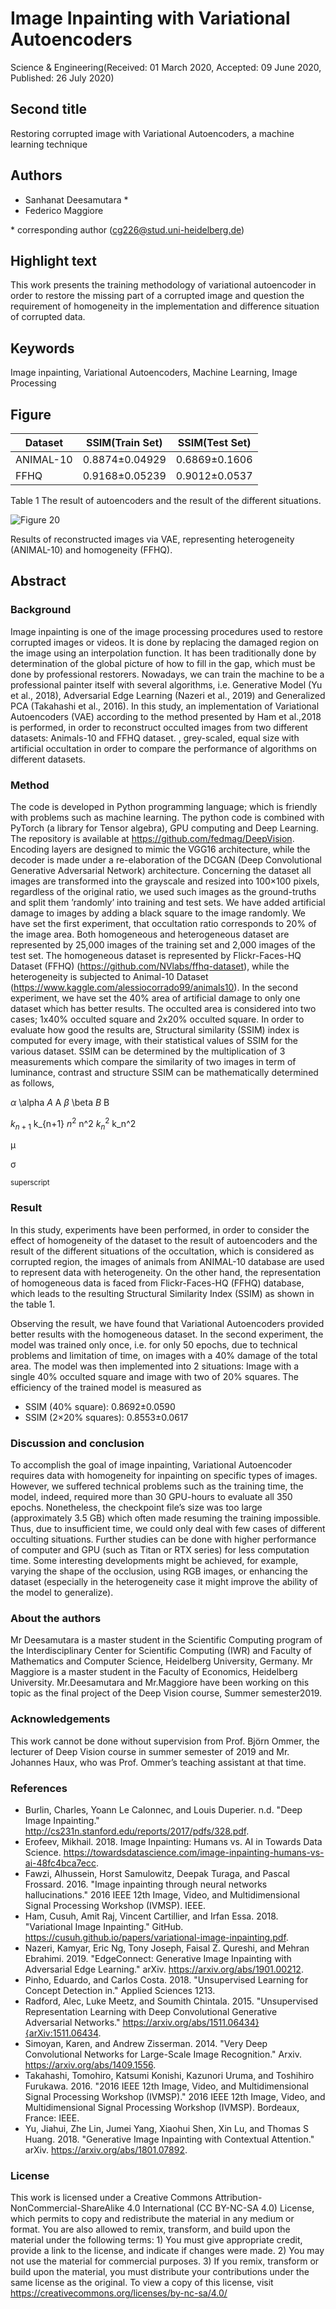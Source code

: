 # Image Inpainting with Variational Autoencoders

Science & Engineering(Received: 01 March 2020, Accepted: 09 June 2020, Published: 26 July 2020)

## Second title

Restoring corrupted image with Variational Autoencoders, a machine learning technique

## Authors

- Sanhanat Deesamutara \*
- Federico Maggiore

\* corresponding author (cg226@stud.uni-heidelberg.de)

## Highlight text

This work presents the training methodology of variational autoencoder in order to restore the missing part of a corrupted image and question the requirement of homogeneity in the implementation and difference situation of corrupted data.

## Keywords

Image inpainting, Variational Autoencoders, Machine Learning, Image Processing

## Figure

| Dataset | SSIM(Train Set) | SSIM(Test Set) |
| --- | --- | --- |
| ANIMAL-10 | 0.8874±0.04929 | 0.6869±0.1606 |
| FFHQ | 0.9168±0.05239 | 0.9012±0.0537 |

Table 1 The result of autoencoders and the result of the different situations.

![Figure 20](../figures/20_figure.jpg)

Results of reconstructed images via VAE, representing heterogeneity (ANIMAL-10) 
and homogeneity (FFHQ).

## Abstract

### Background 

Image inpainting is one of the image processing procedures used to restore corrupted images or videos. It is done by replacing the damaged region on the image using an interpolation function. It has been traditionally done by determination of the global picture of how to fill in the gap, which must be done by professional restorers. Nowadays, we can train the machine to be a professional painter itself with several algorithms, i.e. Generative Model (Yu et al., 2018), Adversarial Edge Learning (Nazeri et al., 2019) and Generalized PCA (Takahashi et al., 2016). In this study, an implementation of Variational Autoencoders (VAE) according to  the method presented by Ham et al.,2018 is performed,  in order to reconstruct occulted images from two different datasets: Animals-10 and FFHQ dataset. , grey-scaled, equal size with artificial occultation in order to compare the performance of algorithms on different datasets.

### Method

The code is developed in Python programming language; which is friendly with problems such as machine learning. The python code is combined with PyTorch (a library for Tensor algebra), GPU computing and Deep Learning. The repository is available at https://github.com/fedmag/DeepVision. Encoding layers are designed to mimic the VGG16 architecture, while the decoder is made under a re-elaboration of the DCGAN (Deep Convolutional Generative Adversarial Network) architecture. Concerning the dataset all images are transformed into the grayscale and resized into 100×100 pixels, regardless of the original ratio, we used such images as the ground-truths and split them ’randomly’ into training and test sets. We have added artificial damage to images by adding a black square to the image randomly.  We have set the first experiment, that occultation ratio corresponds to 20% of the image area. Both homogeneous and heterogeneous dataset are represented by 25,000 images of the training set and 2,000 images of the test set.  The homogeneous dataset is represented by Flickr-Faces-HQ Dataset (FFHQ) (https://github.com/NVlabs/ffhq-dataset), while the heterogeneity is subjected to Animal-10 Dataset (https://www.kaggle.com/alessiocorrado99/animals10). In the second experiment, we have set the 40% area of artificial damage to only one dataset which has better results. The occulted area is considered into two cases; 1x40% occulted square and 2x20% occulted square. In order to evaluate how good the results are, Structural similarity (SSIM) index is computed for every image, with their statistical values of SSIM for the various dataset. SSIM can be determined by the multiplication of 3 measurements which compare the similarity of two images in term of luminance, contrast and structure SSIM can be mathematically determined as follows,

$\alpha$
\alpha
$A$
A
$\beta$
\beta
$B$
B

$k_{n+1}$
k_{n+1}
$n^2$
n^2
$k_n^2$
k_n^2

μ

σ

<sup>superscript</sup>

### Result 

In this study, experiments have been performed, in order to consider the effect of homogeneity of the dataset to the result of autoencoders and the result of the different situations of the occultation, which is considered as corrupted region, the images of animals from ANIMAL-10 database are used to represent data with heterogeneity.  On the other hand, the representation of homogeneous data is faced from Flickr-Faces-HQ (FFHQ) database, which leads to the resulting Structural Similarity Index (SSIM) as shown in the table 1.

Observing the result, we have found that Variational Autoencoders provided better results with the homogeneous dataset. In the second experiment, the model was trained only once, i.e. for only 50 epochs, due to technical problems and limitation of time, on images with a 40% damage of the total area.  The model was then implemented into 2 situations: Image with a single 40% occulted square and image with two of 20% squares. The efficiency of the trained model is measured as 

- SSIM (40% square):  0.8692±0.0590
- SSIM (2×20% squares):  0.8553±0.0617

### Discussion and conclusion

To accomplish the goal of image inpainting, Variational Autoencoder requires data with homogeneity for inpainting on specific types of images.  However, we suffered technical problems such as the training time, the model, indeed, required more than 30 GPU-hours to evaluate all 350 epochs.  Nonetheless, the checkpoint file’s size was too large (approximately 3.5 GB) which often made resuming the training impossible. Thus, due to insufficient time, we could only deal with few cases of different occulting situations.  Further studies can be done with higher performance of computer and GPU (such as Titan or RTX series) for less computation time.  Some interesting developments might be achieved, for example, varying the shape of the occlusion, using RGB images, or enhancing the dataset (especially in the heterogeneity case it might improve the ability of the model to generalize). 

### About the authors

Mr Deesamutara is a master student in the Scientific Computing program of the Interdisciplinary Center for Scientific Computing (IWR) and Faculty of Mathematics and Computer Science, Heidelberg University, Germany. Mr Maggiore is a master student in the Faculty of Economics, Heidelberg University. Mr.Deesamutara and Mr.Maggiore have been working on this topic as the final project of the Deep Vision course, Summer semester2019.

### Acknowledgements

This work cannot be done without supervision from Prof. Björn Ommer, the lecturer of Deep Vision course in summer semester of 2019 and Mr. Johannes Haux, who was Prof. Ommer’s teaching assistant at that time.

### References

- Burlin, Charles, Yoann Le Calonnec, and Louis Duperier. n.d. "Deep Image Inpainting." http://cs231n.stanford.edu/reports/2017/pdfs/328.pdf.
- Erofeev, Mikhail. 2018. Image Inpainting: Humans vs. AI in Towards Data Science. https://towardsdatascience.com/image-inpainting-humans-vs-ai-48fc4bca7ecc.
- Fawzi, Alhussein, Horst Samulowitz, Deepak Turaga, and Pascal Frossard. 2016. "Image inpainting through neural networks hallucinations." 2016 IEEE 12th Image, Video, and Multidimensional Signal Processing Workshop (IVMSP). IEEE.
- Ham, Cusuh, Amit Raj, Vincent Cartillier, and Irfan Essa. 2018. "Variational Image Inpainting." GitHub. https://cusuh.github.io/papers/variational-image-inpainting.pdf.
- Nazeri, Kamyar, Eric Ng, Tony Joseph, Faisal Z. Qureshi, and Mehran Ebrahimi. 2019. "EdgeConnect: Generative Image Inpainting with Adversarial Edge Learning." arXiv. https://arxiv.org/abs/1901.00212.
- Pinho, Eduardo, and Carlos Costa. 2018. "Unsupervised Learning for Concept Detection in." Applied Sciences 1213.
- Radford, Alec, Luke Meetz, and Soumith Chintala. 2015. "Unsupervised Representation Learning with Deep Convolutional Generative Adversarial Networks." https://arxiv.org/abs/1511.06434}{arXiv:1511.06434.
- Simoyan, Karen, and Andrew Zisserman. 2014. "Very Deep Convolutional Networks for Large-Scale Image Recognition." Arxiv. https://arxiv.org/abs/1409.1556.
- Takahashi, Tomohiro, Katsumi Konishi, Kazunori Uruma, and Toshihiro Furukawa. 2016. "2016 IEEE 12th Image, Video, and Multidimensional Signal Processing Workshop (IVMSP)." 2016 IEEE 12th Image, Video, and Multidimensional Signal Processing Workshop (IVMSP). Bordeaux, France: IEEE.
- Yu, Jiahui, Zhe Lin, Jumei Yang, Xiaohui Shen, Xin Lu, and Thomas S Huang. 2018. "Generative Image Inpainting with Contextual Attention." arXiv. https://arxiv.org/abs/1801.07892.

### License

This work is licensed under a Creative Commons Attribution-NonCommercial-ShareAlike 4.0 International (CC BY-NC-SA 4.0) License, which permits to copy and redistribute the material in any medium or format. You are also allowed to remix, transform, and build upon the material under the following terms: 1) You must give appropriate credit, provide a link to the license, and indicate if changes were made. 2) You may not use the material for commercial purposes. 3) If you remix, transform or build upon the material, you must distribute your contributions under the same license as the original. To view a copy of this license, visit https://creativecommons.org/licenses/by-nc-sa/4.0/